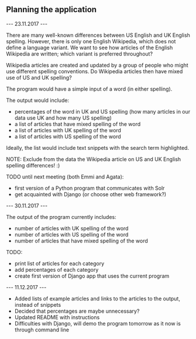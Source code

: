 ## Planning the application ##

--- 23.11.2017 ---

There are many well-known differences between US English and UK English spelling. 
However, there is only one English Wikipedia, which does not define a language variant.
We want to see how articles of the English Wikipedia are written; which variant is preferred throughout?

Wikipedia articles are created and updated by a group of people who might use different spelling conventions.
Do Wikipedia articles then have mixed use of US and UK spelling?

The program would have a simple input of a word (in either spelling). 

The output would include:
* percentages of the word in UK and US spelling (how many articles in our data use UK and how many US spelling)
* a list of articles that have mixed spelling of the word
* a list of articles with UK spelling of the word
* a list of articles with US spelling of the word

Ideally, the list would include text snippets with the search term highlighted.

NOTE:
Exclude from the data the Wikipedia article on US and UK English spelling differences! :)

TODO until next meeting (both Emmi and Agata):

* first version of a Python program that communicates with Solr 
* get acquainted with Django (or choose other web framework?)


--- 30.11.2017 ---

The output of the program currently includes:

* number of articles with UK spelling of the word
* number of articles with US spelling of the word
* number of articles that have mixed spelling of the word

TODO:
* print list of articles for each category
* add percentages of each category
* create first version of Django app that uses the current program

--- 11.12.2017 ---

* Added lists of example articles and links to the articles to the output, instead of snippets
* Decided that percentages are maybe unnecessary?
* Updated README with instructions
* Difficulties with Django, will demo the program tomorrow as it now is through command line

